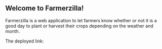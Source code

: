 ## Welcome to Farmerzilla!

Farmerzilla is a web application to let farmers know whether or not it is a good day to plant or harvest their crops depending on the weather and month.

The deployed link:

